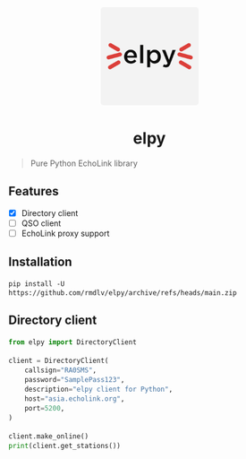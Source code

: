 
<p align="center">
  <a href="https://github.com/rmdlv/elpy">
    <img src="https://github.com/rmdlv/elpy/raw/main/docs/logo.png" width="175px" style="display: inline-block; border-radius: 5px">
  </a>
</p>
<h1 align="center">
  elpy
</h1>

> Pure Python EchoLink library
> 
## Features

 - [x] Directory client
 - [ ] QSO client
 - [ ] EchoLink proxy support

## Installation

```shell
pip install -U https://github.com/rmdlv/elpy/archive/refs/heads/main.zip
```

## Directory client

```python
from elpy import DirectoryClient

client = DirectoryClient(
	callsign="RA0SMS",
	password="SamplePass123",
	description="elpy client for Python",
	host="asia.echolink.org",
	port=5200,
)

client.make_online()
print(client.get_stations())
```

